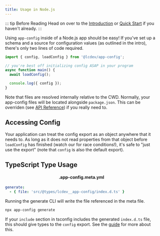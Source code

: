 ```yaml
---
title: Usage in Node.js
---
```


::: tip Before Reading
Head on over to the [Introduction](../intro/) or [Quick Start](../intro/quick-start) if you haven't already.
:::

Using `app-config` inside of a Node.js app should be easy! If you've set up a schema
and a source for configuration values (as outlined in the intro), there's only two
lines of code required.

```typescript
import { config, loadConfig } from '@lcdev/app-config';

// you're best off initializing config ASAP in your program
async function main() {
  await loadConfig();

  console.log({ config });
}
```

Note that files are resolved internally relative to the CWD. Normally, your
app-config files will be located alongside `package.json`. This can be overriden
(see [API Reference](./api-reference.md)) if you really need to.

## Accessing Config

Your application can treat the config export as an object anywhere that it needs to.
As long as it does not read properties from that object before `loadConfig` has finished
(watch our for race conditions!), it's safe to "just use the export" (note that `config`
is also the default export).

## TypeScript Type Usage

<h4 style="text-align:center">.app-config.meta.yml</h4>

```yaml
generate:
  - { file: 'src/@types/lcdev__app-config/index.d.ts' }
```

Running the generate CLI will write the file referenced in the meta file.

```sh
npx app-config generate
```

If your `include` section in tsconfig includes the generated `index.d.ts` file, this should
give types to the `config` export. See the [guide](../intro/codegen.md) for more about this.
